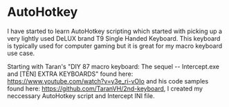 # AutoHotkey
I have started to learn AutoHotkey scripting which started with picking up a very lightly used DeLUX brand T9 Single Handed Keyboard. This keyboard is typically used for computer gaming but it is great for my macro keyboard use case.

Starting with Taran's "DIY 87 macro keyboard: The sequel -- Intercept.exe and [TEN] EXTRA KEYBOARDS" found here: https://www.youtube.com/watch?v=y3e_ri-vOIo and his code samples found here: https://github.com/TaranVH/2nd-keyboard, I created my neccessary AutoHotkey script and Intercept INI file.

